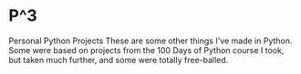 # P^3
Personal Python Projects 
These are some other things I've made in Python. 
Some were based on projects from the 100 Days of Python course I took, but taken much further, and some were totally free-balled.
